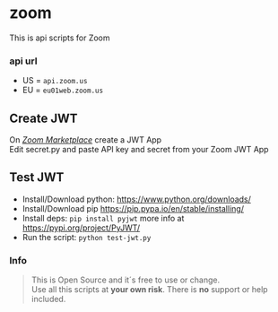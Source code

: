 # zoom
This is api scripts for Zoom

### api url
* US = `api.zoom.us`
* EU = `eu01web.zoom.us`

## Create JWT
On *[Zoom Marketplace](https://marketplace.zoom.us/docs/guides/build/jwt-app)* create a JWT App\
Edit secret.py and paste API key and secret from your Zoom JWT App

## Test JWT
* Install/Download python:
https://www.python.org/downloads/
* Install/Download pip
https://pip.pypa.io/en/stable/installing/
* Install deps:
`pip install pyjwt` more info at https://pypi.org/project/PyJWT/
* Run the script:
`python test-jwt.py`

### Info
>This is Open Source and it´s free to use or change.\
Use all this scripts at **your own risk**. There is **no** support or help included.
